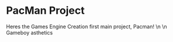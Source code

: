 # PacMan Project
Heres the Games Engine Creation first main project, Pacman! \n
\n
Gameboy asthetics
